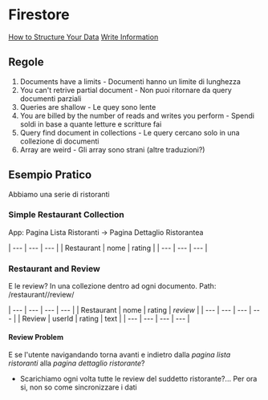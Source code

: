 # Firestore

[How to Structure Your Data](https://www.youtube.com/watch?v=haMOUb3KVSo)
[Write Information](https://angularfirebase.com/lessons/firestore-nosql-data-modeling-by-example/)

## Regole

1. Documents have a limits - Documenti hanno un limite di lunghezza
2. You can't retrive partial document - Non puoi ritornare da query documenti parziali
3. Queries are shallow - Le quey sono lente
4. You are billed by the number of reads and writes you perform - Spendi soldi in base a quante letture e scritture fai
5. Query find document in collections - Le query cercano solo in una collezione di documenti
6. Array are weird - Gli array sono strani (altre traduzioni?)

## Esempio Pratico

Abbiamo una serie di ristoranti

### Simple Restaurant Collection

App: Pagina Lista Ristoranti -> Pagina Dettaglio Ristorantea

| --- | --- | --- |
| Restaurant | nome | rating |
| --- | --- | --- |

### Restaurant and Review 

E le review? In una collezione dentro ad ogni documento. Path: /restaurant/<IdRestaurant>/review/<IdReview>

| --- | --- | --- | --- |
| Restaurant | nome | rating | _review_ |
| --- | --- | --- | --- |
| Review | userId | rating | text | 
| --- | --- | --- | --- |

#### Review Problem

E se l'utente navigandando torna avanti e indietro dalla _pagina lista ristoranti_ alla _pagina dettaglio ristorante_?
- Scarichiamo ogni volta tutte le review del suddetto ristorante?... Per ora si, non so come sincronizzare i dati


